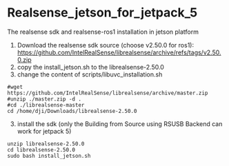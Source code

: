 # Realsense_jetson_for_jetpack_5
The realsense sdk and realsense-ros1 installation in jetson platform

1. Download the realsense sdk source (choose v2.50.0 for ros1): https://github.com/IntelRealSense/librealsense/archive/refs/tags/v2.50.0.zip
2. copy the install_jetson.sh to the librealsense-2.50.0
4. change the content of scripts/libuvc_installation.sh
```
#wget https://github.com/IntelRealSense/librealsense/archive/master.zip
#unzip ./master.zip -d .
#cd ./librealsense-master
cd /home/dji/Downloads/librealsense-2.50.0
```
3. install the sdk (only the Building from Source using RSUSB Backend can work for jetpack 5)
```
unzip librealsense-2.50.0
cd librealsense-2.50.0
sudo bash install_jetson.sh
```
